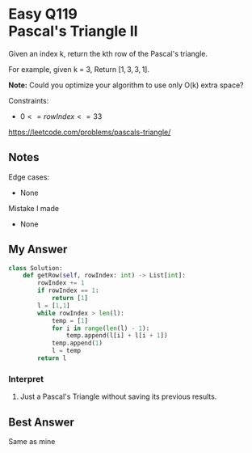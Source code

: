 # Easy Q119 <br> Pascal's Triangle II

Given an index k, return the kth row of the Pascal's triangle.

For example, given k = 3,
Return $[1,3,3,1]$.

**Note:** Could you optimize your algorithm to use only O(k) extra space?

Constraints:
* $0 <= rowIndex <= 33$

https://leetcode.com/problems/pascals-triangle/

## Notes
Edge cases:
* None

Mistake I made
* None

## My Answer
```Python
class Solution:
    def getRow(self, rowIndex: int) -> List[int]:
        rowIndex += 1
        if rowIndex == 1:
            return [1]
        l = [1,1]
        while rowIndex > len(l):
            temp = [1]
            for i in range(len(l) - 1):
                temp.append(l[i] + l[i + 1])
            temp.append(1)
            l = temp
        return l
```
### Interpret
1. Just a Pascal's Triangle without saving its previous results.

## Best Answer
Same as mine







